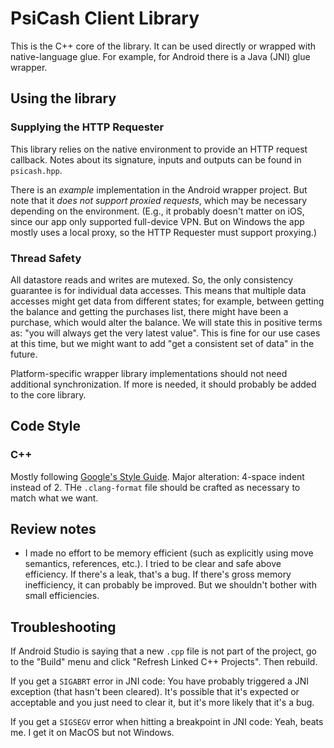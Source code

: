 # PsiCash Client Library

This is the C++ core of the library. It can be used directly or wrapped with native-language glue. For example, for Android there is a Java (JNI) glue wrapper.

## Using the library

### Supplying the HTTP Requester

This library relies on the native environment to provide an HTTP request callback. Notes about its signature, inputs and outputs can be found in `psicash.hpp`.

There is an _example_ implementation in the Android wrapper project. But note that it _does not support proxied requests_, which may be necessary depending on the environment. (E.g., it probably doesn't matter on iOS, since our app only supported full-device VPN. But on Windows the app mostly uses a local proxy, so the HTTP Requester must support proxying.)

### Thread Safety

All datastore reads and writes are mutexed. So, the only consistency guarantee is for individual data accesses. This means that multiple data accesses might get data from different states; for example, between getting the balance and getting the purchases list, there might have been a purchase, which would alter the balance. We will state this in positive terms as: "you will always get the very latest value". This is fine for our use cases at this time, but we might want to add "get a consistent set of data" in the future.

Platform-specific wrapper library implementations should not need additional synchronization. If more is needed, it should probably be added to the core library.


## Code Style

### C++

Mostly following [Google's Style Guide](https://google.github.io/styleguide/cppguide.html). Major alteration: 4-space indent instead of 2. THe `.clang-format` file should be crafted as necessary to match what we want.

## Review notes

* I made no effort to be memory efficient (such as explicitly using move semantics, references, etc.). I tried to be clear and safe above efficiency. If there's a leak, that's a bug. If there's gross memory inefficiency, it can probably be improved. But we shouldn't bother with small efficiencies.

## Troubleshooting

If Android Studio is saying that a new `.cpp` file is not part of the project, go to the "Build" menu and click "Refresh Linked C++ Projects". Then rebuild.

If you get a `SIGABRT` error in JNI code: You have probably triggered a JNI exception (that hasn't been cleared). It's possible that it's expected or acceptable and you just need to clear it, but it's more likely that it's a bug.

If you get a `SIGSEGV` error when hitting a breakpoint in JNI code: Yeah, beats me. I get it on MacOS but not Windows.
